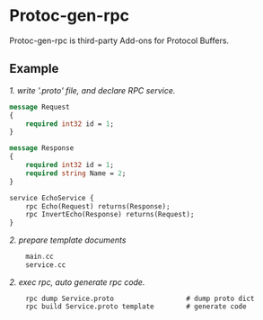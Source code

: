 # Protoc-gen-rpc
  Protoc-gen-rpc is third-party Add-ons for Protocol Buffers.

## Example ##
*1. write '.proto' file, and declare RPC service.*
```proto
message Request
{
	required int32 id = 1;
}

message Response
{
	required int32 id = 1;
	required string Name = 2;
}

service EchoService {
	rpc Echo(Request) returns(Response);
	rpc InvertEcho(Response) returns(Request);
}
```

*2. prepare template documents*
```c++
	main.cc
	service.cc
```

*2. exec rpc, auto generate rpc code.*
```shell
	rpc dump Service.proto					# dump proto dict
	rpc build Service.proto template		# generate code
```



